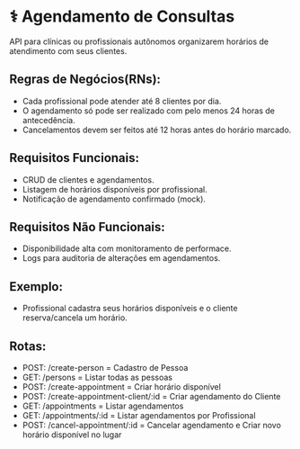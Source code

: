 <h1> ⚕️ Agendamento de Consultas </h1>

API para clínicas ou profissionais autônomos organizarem horários de atendimento com seus clientes.

## Regras de Negócios(RNs):
  - Cada profissional pode atender até 8 clientes por dia.
  - O agendamento só pode ser realizado com pelo menos 24 horas de antecedência.
  - Cancelamentos devem ser feitos até 12 horas antes do horário marcado.

## Requisitos Funcionais:
  - CRUD de clientes e agendamentos.
  - Listagem de horários disponíveis por profissional.
  - Notificação de agendamento confirmado (mock).

## Requisitos Não Funcionais:
  - Disponibilidade alta com monitoramento de performace.
  - Logs para auditoria de alterações em agendamentos.

## Exemplo:
  - Profissional cadastra seus horários disponíveis e o cliente reserva/cancela um horário.

## Rotas:
  - POST: /create-person = Cadastro de Pessoa
  - GET: /persons = Listar todas as pessoas
  - POST: /create-appointment = Criar horário disponível
  - POST: /create-appointment-client/:id = Criar agendamento do Cliente
  - GET: /appointments = Listar agendamentos
  - GET: /appointments/:id = Listar agendamentos por Profissional
  - POST: /cancel-appointment/:id = Cancelar agendamento e Criar novo horário disponível no lugar 
